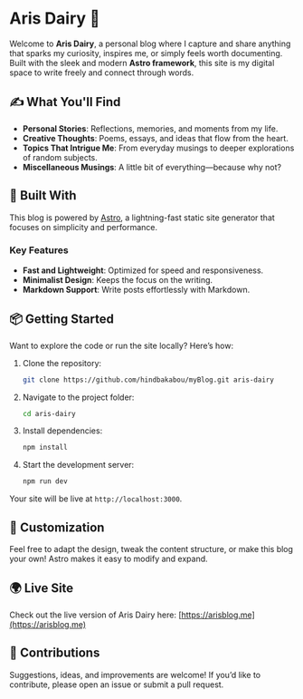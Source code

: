 # Aris Dairy 📝  

Welcome to **Aris Dairy**, a personal blog where I capture and share anything that sparks my curiosity, inspires me, or simply feels worth documenting. Built with the sleek and modern **Astro framework**, this site is my digital space to write freely and connect through words.  

## ✍️ What You'll Find  

- **Personal Stories**: Reflections, memories, and moments from my life.  
- **Creative Thoughts**: Poems, essays, and ideas that flow from the heart.  
- **Topics That Intrigue Me**: From everyday musings to deeper explorations of random subjects.  
- **Miscellaneous Musings**: A little bit of everything—because why not?  

## 🚀 Built With  

This blog is powered by [Astro](https://astro.build), a lightning-fast static site generator that focuses on simplicity and performance.  

### Key Features  

- **Fast and Lightweight**: Optimized for speed and responsiveness.  
- **Minimalist Design**: Keeps the focus on the writing.  
- **Markdown Support**: Write posts effortlessly with Markdown.  

## 📦 Getting Started  

Want to explore the code or run the site locally? Here’s how:  

1. Clone the repository:  
   ```bash  
   git clone https://github.com/hindbakabou/myBlog.git aris-dairy
   ```  

2. Navigate to the project folder:  
   ```bash  
   cd aris-dairy  
   ```  

3. Install dependencies:  
   ```bash  
   npm install  
   ```  

4. Start the development server:  
   ```bash  
   npm run dev  
   ```  

Your site will be live at `http://localhost:3000`.  

## 🎨 Customization  

Feel free to adapt the design, tweak the content structure, or make this blog your own! Astro makes it easy to modify and expand.  

## 🌍 Live Site  

Check out the live version of Aris Dairy here: [https://arisblog.me](https://arisblog.me)  

## 🤝 Contributions  

Suggestions, ideas, and improvements are welcome! If you’d like to contribute, please open an issue or submit a pull request.  
